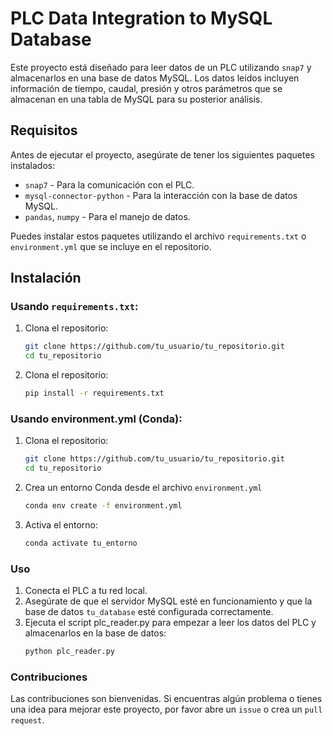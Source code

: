 # PLC Data Integration to MySQL Database

Este proyecto está diseñado para leer datos de un PLC utilizando `snap7` y almacenarlos en una base de datos MySQL. Los datos leídos incluyen información de tiempo, caudal, presión y otros parámetros que se almacenan en una tabla de MySQL para su posterior análisis.

## Requisitos

Antes de ejecutar el proyecto, asegúrate de tener los siguientes paquetes instalados:

- `snap7` - Para la comunicación con el PLC.
- `mysql-connector-python` - Para la interacción con la base de datos MySQL.
- `pandas`, `numpy` - Para el manejo de datos.
  
Puedes instalar estos paquetes utilizando el archivo `requirements.txt` o `environment.yml` que se incluye en el repositorio.

## Instalación

### Usando `requirements.txt`:

1. Clona el repositorio:
   ```bash
   git clone https://github.com/tu_usuario/tu_repositorio.git
   cd tu_repositorio

2. Clona el repositorio:
   ```bash
   pip install -r requirements.txt

### Usando environment.yml (Conda):

1. Clona el repositorio:
   ```bash
   git clone https://github.com/tu_usuario/tu_repositorio.git
   cd tu_repositorio

2. Crea un entorno Conda desde el archivo `environment.yml`
   ```bash
   conda env create -f environment.yml

3. Activa el entorno:
   ```bash
   conda activate tu_entorno

### Uso

1. Conecta el PLC a tu red local.
2. Asegúrate de que el servidor MySQL esté en funcionamiento y que la base de datos `tu_database` esté configurada correctamente.
3. Ejecuta el script plc_reader.py para empezar a leer los datos del PLC y almacenarlos en la base de datos:
    ```bash
    python plc_reader.py

### Contribuciones

Las contribuciones son bienvenidas. Si encuentras algún problema o tienes una idea para mejorar este proyecto, por favor abre un `issue` o crea un `pull request`.
